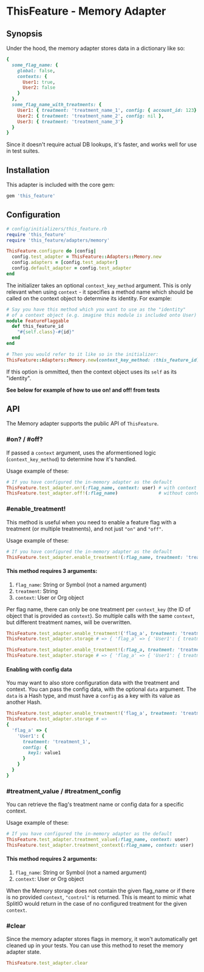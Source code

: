 # ThisFeature - Memory Adapter

## Synopsis

Under the hood, the memory adapter stores data in a dictionary like so:

```ruby
{
  some_flag_name: {
    global: false,
    contexts: {
      User1: true,
      User2: false
    }
  },
  some_flag_name_with_treatments: {
    User1: { treatment: 'treatment_name_1', config: { account_id: 123} },
    User2: { treatment: 'treatment_name_2', config: nil },
    User3: { treatment: 'treatment_name_3'}
  }
}
```

Since it doesn't require actual DB lookups, it's faster, and works well for use
in test suites.

## Installation

This adapter is included with the core gem:

```ruby
gem 'this_feature'
```

## Configuration

```ruby
# config/initializers/this_feature.rb
require 'this_feature'
require 'this_feature/adapters/memory'

ThisFeature.configure do |config|
  config.test_adapter = ThisFeature::Adapters::Memory.new
  config.adapters = [config.test_adapter]
  config.default_adapter = config.test_adapter
end
```

The initializer takes an optional `context_key_method` argument. This is only relevant when using `context` -
it specifies a method name which should be called on the context object to determine its identity.
For example:

```ruby
# Say you have this method which you want to use as the "identity"
# of a context object (e.g. imagine this module is included onto User)
module FeatureFlaggable
  def this_feature_id
    "#{self.class}-#{id}"
  end
end

# Then you would refer to it like so in the initializer:
ThisFeature::Adapters::Memory.new(context_key_method: :this_feature_id)
```

If this option is ommitted, then the context object uses its `self` as its "identity".

**See below for example of how to use on! and off! from tests**

## API

The Memory adapter supports the public API of `ThisFeature`.

### **#on? / #off?**

If passed a `context` argument, uses the aformentioned logic
(`context_key_method`) to determine how it's handled.

Usage example of these:

```ruby
# If you have configured the in-memory adapter as the default
ThisFeature.test_adapter.on!(:flag_name, context: user) # with context
ThisFeature.test_adapter.off!(:flag_name)               # without context
```

### **#enable_treatment!**

This method is useful when you need to enable a feature flag with a treatment (or multiple treatments), and not just `"on"` and `"off"`.

Usage example of these:

```ruby
# If you have configured the in-memory adapter as the default
ThisFeature.test_adapter.enable_treatment!(:flag_name, treatment: 'treatment_name', context: user)
```
#### This method requires 3 arguments:
1. `flag_name`: String or Symbol (not a named argument)
2. `treatment`: String
3. `context`: User or Org object

Per flag name, there can only be one treatment per `context_key` (the ID of object that is provided as `context`). So multiple calls with the same `context`, but different treatment names, will be overwritten.

```ruby
ThisFeature.test_adapter.enable_treatment!('flag_a', treatment: 'treatment_1', context: user1)
ThisFeature.test_adapter.storage # => { 'flag_a' => { 'User1': { treatment: 'treatment_1' } } }

ThisFeature.test_adapter.enable_treatment!(:flag_a, treatment: 'treatment_2', context: user1)
ThisFeature.test_adapter.storage # => { 'flag_a' => { 'User1': { treatment: 'treatment_2' } } }
```

#### Enabling with config data
You may want to also store configuration data with the treatment and context. You can pass the config data, with the optional `data` argument. The `data` is a Hash type, and must have a `config` as a key with its value as another Hash.

```ruby
ThisFeature.test_adapter.enable_treatment!('flag_a', treatment: 'treatment_1', context: user1, data: { config: { key1: value1 } })
ThisFeature.test_adapter.storage # =>
{
  'flag_a' => {
    'User1': {
      treatment: 'treatment_1',
      config: {
        key1: value1
      }
    }
  }
}
```

### **#treatment_value / #treatment_config**

You can retrieve the flag's treatment name or config data for a specific context.

Usage example of these:

```ruby
# If you have configured the in-memory adapter as the default
ThisFeature.test_adapter.treatment_value(:flag_name, context: user)
ThisFeature.test_adapter.treatment_context(:flag_name, context: user)
```

#### This method requires 2 arguments:
1. `flag_name`: String or Symbol (not a named argument)
2. `context`: User or Org object

When the Memory storage does not contain the given flag_name or if there is no provided `context`, `"control"` is returned. This is meant to mimic what SplitIO would return in the case of no configured treatment for the given `context`.
### **#clear**

Since the memory adapter stores flags in memory, it won't automatically get cleaned up in your tests. You can use this method to reset the memory adapter state.

```ruby
ThisFeature.test_adapter.clear
```
